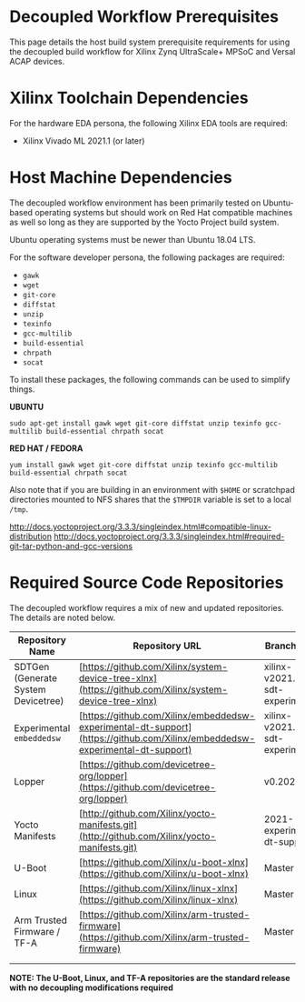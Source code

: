 # Decoupled Workflow Prerequisites

This page details the host build system prerequisite requirements for using the decoupled build workflow for Xilinx Zynq UltraScale+ MPSoC and Versal ACAP devices.

# Xilinx Toolchain Dependencies

For the hardware EDA persona, the following Xilinx EDA tools are required:

* Xilinx Vivado ML 2021.1 (or later)

# Host Machine Dependencies

The decoupled workflow environment has been primarily tested on Ubuntu-based operating systems but should work on Red Hat compatible machines as well so long as they are supported by the Yocto Project build system.

Ubuntu operating systems must be newer than Ubuntu 18.04 LTS.

 For the software developer persona, the following packages are required:

* `gawk`
* `wget`
* `git-core`
* `diffstat`
* `unzip`
* `texinfo`
* `gcc-multilib`
* `build-essential`
* `chrpath`
* `socat`

To install these packages, the following commands can be used to simplify things.

**UBUNTU**

`sudo apt-get install gawk wget git-core diffstat unzip texinfo gcc-multilib build-essential chrpath socat`

**RED HAT / FEDORA**

`yum install gawk wget git-core diffstat unzip texinfo gcc-multilib build-essential chrpath socat` 

Also note that if you are building in an environment with `$HOME` or scratchpad directories mounted to NFS shares that the `$TMPDIR` variable is set to a local `/tmp`. 

http://docs.yoctoproject.org/3.3.3/singleindex.html#compatible-linux-distribution
http://docs.yoctoproject.org/3.3.3/singleindex.html#required-git-tar-python-and-gcc-versions

# Required Source Code Repositories

The decoupled workflow requires a mix of new and updated repositories.  The details are noted below.

| Repository Name                    | Repository URL                                               | Branch Name                  |
| ---------------------------------- | ------------------------------------------------------------ | ---------------------------- |
| SDTGen (Generate System Devicetree) | [https://github.com/Xilinx/system-device-tree-xlnx](https://github.com/Xilinx/system-device-tree-xlnx) | xilinx-v2021.1-sdt-experimental                       |
| Experimental `embeddedsw`          | [https://github.com/Xilinx/embeddedsw-experimental-dt-support](https://github.com/Xilinx/embeddedsw-experimental-dt-support) | xilinx-v2021.1-sdt-experimental                       |
| Lopper                             | [https://github.com/devicetree-org/lopper](https://github.com/devicetree-org/lopper) | v0.2021.x                       |
| Yocto Manifests                    | [http://github.com/Xilinx/yocto-manifests.git](http://github.com/Xilinx/yocto-manifests.git) | 2021-experimental-dt-support |
| U-Boot                             | [https://github.com/Xilinx/u-boot-xlnx](https://github.com/Xilinx/u-boot-xlnx) | Master                       |
| Linux                              | [https://github.com/Xilinx/linux-xlnx](https://github.com/Xilinx/linux-xlnx) | Master                       |
| Arm Trusted Firmware / TF-A        | [https://github.com/Xilinx/arm-trusted-firmware](https://github.com/Xilinx/arm-trusted-firmware) | Master                       |
|                                    |                                                              |                              |
|                                    |                                                              |                              |

**NOTE: The U-Boot, Linux, and TF-A repositories are the standard release with no decoupling modifications required**

